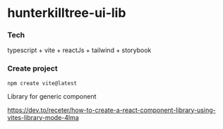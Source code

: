 # hunterkilltree-ui-lib

### Tech

typescript + vite + reactJs + tailwind + storybook

### Create project

`npm create vite@latest`

Library for generic component

https://dev.to/receter/how-to-create-a-react-component-library-using-vites-library-mode-4lma
